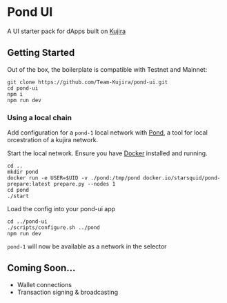 # Pond UI

A UI starter pack for dApps built on [Kujira](https://github.com/Team-Kujira/core)

## Getting Started

Out of the box, the boilerplate is compatible with Testnet and Mainnet:

```
git clone https://github.com/Team-Kujira/pond-ui.git
cd pond-ui
npm i
npm run dev
```

### Using a local chain

Add configuration for a `pond-1` local network with [Pond](https://github.com/Team-Kujira/pond), a tool for local orcestration of a kujira network.

Start the local network. Ensure you have [Docker](http://docker.com) installed and running.

```
cd ..
mkdir pond
docker run -e USER=$UID -v ./pond:/tmp/pond docker.io/starsquid/pond-prepare:latest prepare.py --nodes 1
cd pond
./start
```

Load the config into your pond-ui app

```
cd ../pond-ui
./scripts/configure.sh ../pond
npm run dev
```

`pond-1` will now be available as a network in the selector

## Coming Soon...

- Wallet connections
- Transaction signing & broadcasting
